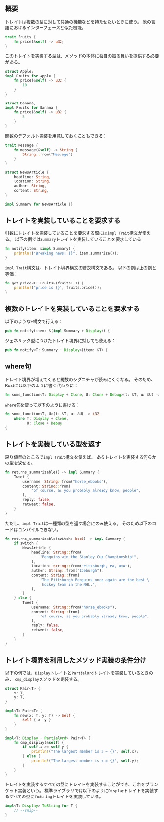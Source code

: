## 概要
トレイトは複数の型に対して共通の機能などを持たせたいときに使う。
他の言語におけるインターフェースと似た機能。
```rust
trait Fruits {
    fn price(&self) -> u32;
}
```

このトレイトを実装する型は、メソッドの本体に独自の振る舞いを提供する必要がある。
```rust
struct Apple;
impl Fruits for Apple {
    fn price(&self) -> u32 {
        10
    }
}

struct Banana;
impl Fruits for Banana {
    fn price(&self) -> u32 {
        5
    }
}
```
関数のデフォルト実装を用意しておくこともできる：
```rust
trait Message {
    fn message(&self) -> String {
        String::from("Message")
    }
}

struct NewsArticle {
    headline: String,
    location: String,
    author: String,
    content: String,
}

impl Summary for NewsArticle {}
```

## トレイトを実装していることを要求する
引数にトレイトを実装していることを要求する際には`impl Trait`構文が使える。
以下の例では`Summary`トレイトを実装していることを要求している：
```rust
fn notify(item: &impl Summary) {
    println!("Breaking news! {}", item.summarize());
}
```
`impl Trait`構文は、トレイト境界構文の糖衣構文である。
以下の例は上の例と等価：
```rust
fn get_price<T: Fruits>(fruits: T) {
	println!("price is {}", fruits.price());
}
```
## 複数のトレイトを実装していることを要求する
以下のような`+`構文で行える：
```rust
pub fn notify(item: &(impl Summary + Display)) {
```
ジェネリック型につけたトレイト境界に対しても使える：
```rust
pub fn notify<T: Summary + Display>(item: &T) {
```

## where句
トレイト境界が増えてくると関数のシグニチャが読みにくくなる。
そのため、Rustには以下のように書く代わりに：
```rust
fn some_function<T: Display + Clone, U: Clone + Debug>(t: &T, u: &U) -> i32 {
```
`where`句を使って以下のように書ける：
```rust
fn some_function<T, U>(t: &T, u: &U) -> i32
    where T: Display + Clone,
          U: Clone + Debug
{
```

## トレイトを実装している型を返す
戻り値型のところで`impl Trait`構文を使えば、
あるトレイトを実装する何らかの型を返せる。
```rust
fn returns_summarizable() -> impl Summary {
    Tweet {
        username: String::from("horse_ebooks"),
        content: String::from(
            "of course, as you probably already know, people",
        ),
        reply: false,
        retweet: false,
    }
}
```
ただし、`impl Trait`は一種類の型を返す場合にのみ使える。
そのため以下のコードはコンパイルできない。
```rust
fn returns_summarizable(switch: bool) -> impl Summary {
    if switch {
        NewsArticle {
            headline: String::from(
                "Penguins win the Stanley Cup Championship!",
            ),
            location: String::from("Pittsburgh, PA, USA"),
            author: String::from("Iceburgh"),
            content: String::from(
                "The Pittsburgh Penguins once again are the best \
                 hockey team in the NHL.",
            ),
        }
    } else {
        Tweet {
            username: String::from("horse_ebooks"),
            content: String::from(
                "of course, as you probably already know, people",
            ),
            reply: false,
            retweet: false,
        }
    }
}
```

## トレイト境界を利用したメソッド実装の条件分け
以下の例では、`Display`トレイトと`PartialOrd`トレイトを実装しているときのみ、
`cmp_display`メソッドを実装する。
```rust
struct Pair<T> {
    x: T,
    y: T,
}

impl<T> Pair<T> {
    fn new(x: T, y: T) -> Self {
        Self { x, y }
    }
}

impl<T: Display + PartialOrd> Pair<T> {
    fn cmp_display(&self) {
        if self.x >= self.y {
            println!("The largest member is x = {}", self.x);
        } else {
            println!("The largest member is y = {}", self.y);
        }
    }
}
```
トレイトを実装するすべての型にトレイトを実装することができ、これをブランケット実装という。
標準ライブラリでは以下のように`Display`トレイトを実装するすべての型に`ToString`トレイトを実装している。
```rust
impl<T: Display> ToString for T {
    // --snip--
}
```
